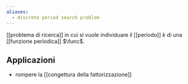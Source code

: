 ```yaml
---
aliases:
  - discrete period search problem
---
```

[[problema di ricerca]] in cui si vuole individuare il [[periodo]] $k$ di una [[funzione periodica]] $\func$.

## Applicazioni

- rompere la [[congettura della fattorizzazione]]
